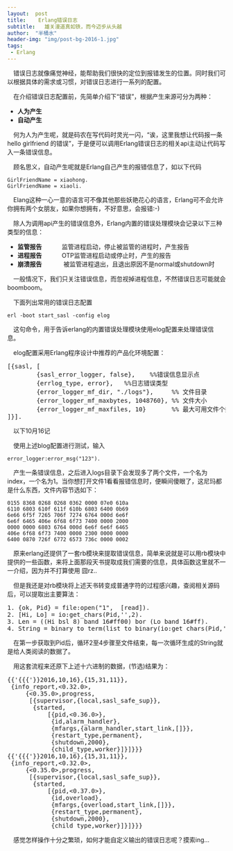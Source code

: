 ```yaml
---
layout:  post
title:    Erlang错误日志
subtitle:   雄关漫道真如铁，而今迈步从头越
author:  "半桶水"
header-img: "img/post-bg-2016-1.jpg"
tags:
 - Erlang
---
```


　错误日志就像痛觉神经，能帮助我们很快的定位到报错发生的位置。同时我们可以根据具体的需求或习惯，对错误日志进行一系列的配置。

　在介绍错误日志配置前，先简单介绍下“错误”，根据产生来源可分为两种：

- __人为产生__
- __自动产生__

　何为人为产生呢，就是码农在写代码时灵光一闪，“诶，这里我想让代码报一条hello girlfriend 的错误”，于是便可以调用Erlang错误日志的相关api主动让代码写入一条错误信息。

　顾名思义，自动产生呢就是Erlang自己产生的报错信息了，如以下代码

	GirlFriendName = xiaohong.
	GirlFriendName = xiaoli.

　Elang这种一心一意的语言可不像其他那些妖艳花心的语言，Erlang可不会允许你拥有两个女朋友，如果你想拥有，不好意思，会报错:-) 

　除人为调用api产生的错误信息外，Erlang内置的错误处理模块会记录以下三种类型的信息：

-  __监管报告__  　　　监管进程启动，停止被监管的进程时，产生报告
-  __进程报告__　　　  OTP监管进程启动或停止时，产生的报告
-  __崩溃报告__ 　　　 被监管进程退出，且退出原因不是normal或shutdown时

　一般情况下，我们只关注错误信息，而忽视掉进程信息，不然错误日志可能就会boomboom。

　下面列出常用的错误日志配置

	erl -boot start_sasl -config elog

　这句命令，用于告诉erlang的内置错误处理模块使用elog配置来处理错误信息。

　elog配置采用Erlang程序设计中推荐的产品化环境配置：

<pre>
[{sasl, [   
        {sasl_error_logger, false},    %%错误信息显示点
        {errlog_type, error},   %%日志错误类型
        {error_logger_mf_dir, "./logs"},     %% 文件目录
        {error_logger_mf_maxbytes, 1048760}, %% 文件大小   
        {error_logger_mf_maxfiles, 10}       %% 最大可用文件个数
]}].   
</pre>

　以下10月16记

　使用上述blog配置进行测试，输入

	error_logger:error_msg("123").  

　产生一条错误信息，之后进入logs目录下会发现多了两个文件，一个名为index，一个名为1。当你想打开文件1看看报错信息时，便瞬间傻眼了，这尼玛都是什么东西，文件内容节选如下：

	0155 8368 0268 0268 0362 0000 07e0 610a
	6110 6803 610f 611f 610b 6803 6400 0b69
	6e66 6f5f 7265 706f 7274 6764 000d 6e6f
	6e6f 6465 406e 6f68 6f73 7400 0000 2000
	0000 0000 6803 6764 000d 6e6f 6e6f 6465
	406e 6f68 6f73 7400 0000 2300 0000 0000
	6400 0870 726f 6772 6573 736c 0000 0002

　原来erlang还提供了一套rb模块来提取错误信息，简单来说就是可以用rb模块中提供的一些函数，来将上面那段天书提取成我们需要的信息，具体函数这里就不一一介绍，因为并不打算使用 囧rz..

　但是我还是对rb模块将上述天书转变成普通字符的过程感兴趣，查阅相关源码后，可以提取出主要算法：

<pre>
1. {ok, Pid} = file:open("1",  [read]).
2. [Hi, Lo] = io:get_chars(Pid,'',2).
3. Len = ((Hi bsl 8) band 16#ff00) bor (Lo band 16#ff).
4. String = binary_to_term(list_to_binary(io:get_chars(Pid,'',Len))).
</pre>

　在第一步获取到Pid后，循环2至4步骤至文件结束，每一次循环生成的String就是给人类阅读的数据了。
　

　用这套流程来还原下上述十六进制的数据，(节选)结果为：

<pre>
{{'{{{'}}2016,10,16},{15,31,11}},
 {info_report,<0.32.0>,
     {<0.35.0>,progress,
      [{supervisor,{local,sasl_safe_sup}},
       {started,
           [{pid,<0.36.0>},
            {id,alarm_handler},
            {mfargs,{alarm_handler,start_link,[]}},
            {restart_type,permanent},
            {shutdown,2000},
            {child_type,worker}]}]}}}
{{'{{{'}}2016,10,16},{15,31,11}},
 {info_report,<0.32.0>,
     {<0.35.0>,progress,
      [{supervisor,{local,sasl_safe_sup}},
       {started,
           [{pid,<0.37.0>},
            {id,overload},
            {mfargs,{overload,start_link,[]}},
            {restart_type,permanent},
            {shutdown,2000},
            {child_type,worker}]}]}}}
</pre>

　感觉怎样操作十分之繁琐，如何才能自定义输出的错误日志呢？摸索ing...